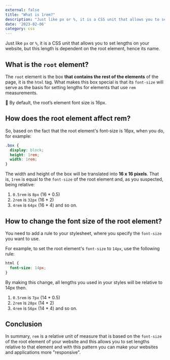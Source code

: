 ```yaml
---
external: false
title: "What is 1rem?"
description: "Just like px or %, it is a CSS unit that allows you to set lengths on your website, but this length is dependent on the root element, hence its name."
date: '2023-02-06'
category: css
---
```



Just like `px` or `%`, it is a CSS unit that allows you to set lengths on your website, but this length is dependent on the root element, hence its name.

## What is the `root` element?

The `root` element is the box **that contains the rest of the elements** of the page, it is the `html` tag. What makes this box special is that its `font-size` will serve as the basis for setting lengths for elements that use `rem` measurements.

<aside>
🌟 By default, the root’s element font size is 16px.

</aside>

## How does the root element affect rem?

So, based on the fact that the root element's font-size is 16px, when you do, for example:

```css
.box {
  display: block;
  height: 1rem;
  width: 1rem;
}
```

The width and height of the box will be translated into **16 x 16 pixels**. That is, `1rem` is equal to the `font-size` of the root element and, as you suspected, being relative:

1. `0.5rem` is `8px` (16 * 0.5)
2. `2rem` is `32px` (16 * 2)
3. `4rem` is `64px` (16 * 4) and so on.

## How to change the font size of the root element?

You need to add a rule to your stylesheet, where you specify the `font-size` you want to use.

For example, to set the root element's `font-size` to `14px`, use the following rule:

```css
html {
  font-size: 14px;
}
```

By making this change, all lengths you used in your styles will be relative to 14px then.

1. `0.5rem` is `7px` (14 * 0.5)
2. `2rem` is `28px` (14 * 2)
3. `4rem` is `56px` (14 * 4) and so on.

## Conclusion

In summary, `rem` is a relative unit of measure that is based on the `font-size` of the root element of your website and this allows you to set lengths relative to that element and with this pattern you can make your websites and applications more "responsive".
